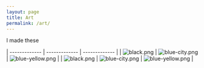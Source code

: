 ```yaml
---
layout: page
title: Art
permalink: /art/
---
```


I made these

| ------------- | ------------- | ------------- |
| ![black.png](/assets/expressions/black.png) | ![blue-city.png](/assets/expressions/blue-city.png) | ![blue-yellow.png](/assets/expressions/blue-yellow.png) |
| ![black.png](/assets/expressions/green.png) | ![blue-city.png](/assets/expressions/neons.png) | ![blue-yellow.png](/assets/expressions/tiles.png) |

